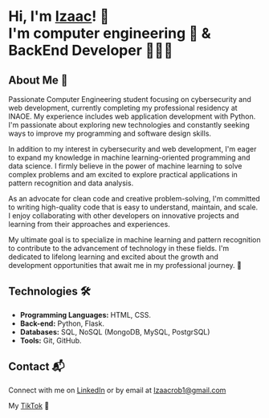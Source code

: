 # Hi, I'm <a href="https://www.linkedin.com/in/izaacrob/">Izaac<a/>! 👋 </br> <b>I'm computer engineering 🤖 & BackEnd Developer 🧑🏻‍💻</b>

## About Me 🚀
Passionate Computer Engineering student focusing on cybersecurity and web development, currently completing my professional residency at INAOE. My experience includes web application development with Python. I'm passionate about exploring new technologies and constantly seeking ways to improve my programming and software design skills.

In addition to my interest in cybersecurity and web development, I'm eager to expand my knowledge in machine learning-oriented programming and data science. I firmly believe in the power of machine learning to solve complex problems and am excited to explore practical applications in pattern recognition and data analysis.

As an advocate for clean code and creative problem-solving, I'm committed to writing high-quality code that is easy to understand, maintain, and scale. I enjoy collaborating with other developers on innovative projects and learning from their approaches and experiences.

My ultimate goal is to specialize in machine learning and pattern recognition to contribute to the advancement of technology in these fields. I'm dedicated to lifelong learning and excited about the growth and development opportunities that await me in my professional journey. 🌟

## Technologies 🛠️

- <b>Programming Languages:</b> HTML, CSS.
- <b>Back-end:</b> Python, Flask.
- <b>Databases:</b> SQL, NoSQL (MongoDB, MySQL, PostgrSQL)
- <b>Tools:</b> Git, GitHub.

## Contact 📬
Connect with me on [LinkedIn](https://www.linkedin.com/in/izaacrob/) or by email at Izaacrob1@gmail.com

My [TikTok](https://www.tiktok.com/@CodEv.ly) 📱




